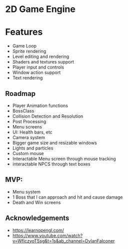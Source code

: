 # 2D Game Engine

# Features

- Game Loop
- Sprite rendering
- Level editing and rendering
- Shaders and textures support
- Player input and controls
- Window action support
- Text rendering

## Roadmap

- Player Animation functions
- BossClass
- Collision Detection and Resolution
- Post Processing
- Menu screens
- UI: Health bars, etc
- Camera system
- Bigger game size and resizable windows
- Lights and particles
- Custom mouse
- Interactable Menu screen through mouse tracking
- interactable NPCS through text boxes

## MVP:

- Menu system
- 1 Boss that I can approach and hit and cause damage
- Death and Win screens

## Acknowledgements

- https://learnopengl.com/
- https://www.youtube.com/watch?v=WficzyoTSsg&t=1s&ab_channel=DylanFalconer